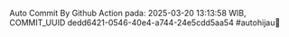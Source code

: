 Auto Commit By Github Action pada: 2025-03-20 13:13:58 WIB, COMMIT_UUID dedd6421-0546-40e4-a744-24e5cdd5aa54 #autohijau🗿
